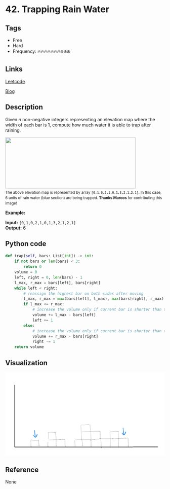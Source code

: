 # 42. Trapping Rain Water

## Tags

- Free
- Hard
- Frequency: :fire::fire::fire::fire::fire::fire::fire::snowflake::snowflake::snowflake:

## Links

[Leetcode](https://leetcode.com/problems/trapping-rain-water/description/)

[Blog](http://206.81.6.248:12306/leetcode/trapping-rain-water/description)

## Description

Given <em>n</em> non-negative integers representing an elevation map where the width of each bar is 1, compute how much water it is able to trap after raining.

<img src="https://assets.leetcode.com/uploads/2018/10/22/rainwatertrap.png" style="width: 412px; height: 161px;"/><br/>
<small>The above elevation map is represented by array <code>[0,1,0,2,1,0,1,3,2,1,2,1]</code>. In this case, 6 units of rain water (blue section) are being trapped. <strong>Thanks Marcos</strong> for contributing this image!</small>

<strong>Example:</strong>

<strong>Input:</strong> <code>[0,1,0,2,1,0,1,3,2,1,2,1]</code>  
<strong>Output:</strong> 6

## Python code

```python
def trap(self, bars: List[int]) -> int:
    if not bars or len(bars) < 3:
        return 0
    volume = 0
    left, right = 0, len(bars) - 1
    l_max, r_max = bars[left], bars[right]
    while left < right:
        # reassign the highest bar on both sides after moving
        l_max, r_max = max(bars[left], l_max), max(bars[right], r_max)
        if l_max <= r_max:
            # increase the volume only if current bar is shorter than the highest bar on the left
            volume += l_max - bars[left]
            left += 1
        else:
            # increase the volume only if current bar is shorter than the highest bar on the right
            volume += r_max - bars[right]
            right -= 1
    return volume
```

## Visualization

![gif](https://github.com/jshota/leetcode-solutions/blob/master/gifs/42.%20Trapping%20Rain%20Water.gif)

## Reference

None
